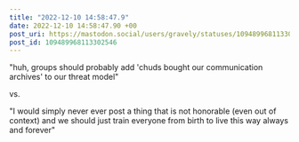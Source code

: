 ```yaml
---
title: "2022-12-10 14:58:47.9"
date: 2022-12-10 14:58:47.90 +00
post_uri: https://mastodon.social/users/gravely/statuses/109489968113302546
post_id: 109489968113302546
---
```

"huh, groups should probably add 'chuds bought our communication archives' to our threat model"

vs.

"I would simply never ever post a thing that is not honorable (even out of context) and we should just train everyone from birth to live this way always and forever"


